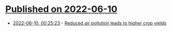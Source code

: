 # [Published on 2022-06-10](index.md)

* [2022-06-10, 00:25:23](https://news.ycombinator.com/item?id=31688607) - [Reduced air pollution leads to higher crop yields](https://www.technologynetworks.com/applied-sciences/news/reduced-air-pollution-leads-to-higher-crop-yields-362214)
